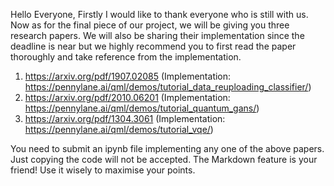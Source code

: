 Hello Everyone, Firstly I would like to thank everyone who is still with us. 
Now as for the final piece of our project, we will be giving you three research papers.
We will also be sharing their implementation since the deadline is near but we highly recommend you to first read the paper thoroughly and take reference from the implementation.

1. https://arxiv.org/pdf/1907.02085 (Implementation: https://pennylane.ai/qml/demos/tutorial_data_reuploading_classifier/)
2. https://arxiv.org/pdf/2010.06201 (Implementation: https://pennylane.ai/qml/demos/tutorial_quantum_gans/)
3. https://arxiv.org/pdf/1304.3061 (Implementation: https://pennylane.ai/qml/demos/tutorial_vqe/)

You need to submit an ipynb file implementing any one of the above papers.
Just copying the code will not be accepted. The Markdown feature is your friend! Use it wisely to maximise your points.

